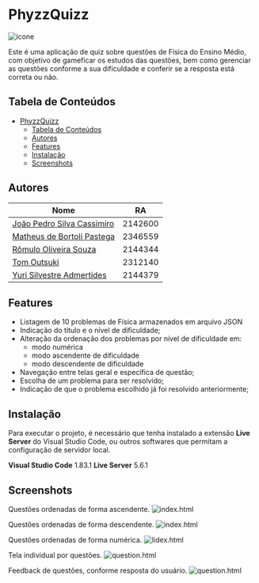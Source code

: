 
# PhyzzQuizz
![icone](https://i.imgur.com/8Ql4W8l.png "Logo")

Este é uma aplicação de quiz sobre questões de Física do Ensino Médio, com objetivo de gameficar os estudos das questões, bem como gerenciar as questões conforme a sua dificuldade e conferir se a resposta está correta ou não.

## Tabela de Conteúdos

- [PhyzzQuizz](#phyzzquizz)
  - [Tabela de Conteúdos](#tabela-de-conteúdos)
  - [Autores](#autores)
  - [Features](#features)
  - [Instalação](#instalação)
  - [Screenshots](#screenshots)
## Autores
<a name="author"></a>

| Nome    | RA      |
|---------|---------|
| [João Pedro Silva Cassimiro](https://github.com/JPCassimiro)    | 2142600 |
| [Matheus de Bortoli Pastega](https://github.com/pastega) | 2346559 |
| [Rômulo Oliveira Souza](https://github.com/romulo-souza)  | 2144344 |
| [Tom Outsuki](https://www.github.com/tomoutsuki)| 2312140|
| [Yuri Silvestre Admertides](https://github.com/Yuri-Coding) | 2144379 |

## Features
<a name="features"></a>

- Listagem de 10 problemas de Física armazenados em arquivo JSON
- Indicação do título e o nível de dificuldade;
- Alteração da ordenação dos problemas por nível de dificuldade em:
   - modo numérica
   - modo ascendente de dificuldade
   - modo descendente de dificuldade
- Navegação entre telas geral e específica de questão;
- Escolha de um problema para ser resolvido;
- Indicação de que o problema escolhido já foi resolvido anteriormente;

## Instalação
<a name="installation"></a>

Para executar o projeto, é necessário que tenha instalado a extensão **Live Server** do Visual Studio Code, ou outros softwares que permitam a configuração de servidor local.

**Visual Studio Code** 1.83.1
**Live Server** 5.6.1

    
## Screenshots
<a name="screenshots"></a>

Questões ordenadas de forma ascendente.
![index.html](https://i.imgur.com/HrmbM02.png "Ascendente")

Questões ordenadas de forma descendente.
![index.html](https://i.imgur.com/sqsI4Gx.png "Descendente")

Questões ordenadas de forma numérica.
![Iidex.html](https://i.imgur.com/eHndYzD.png "Numeric")

Tela individual por questões.
![question.html](https://i.imgur.com/nBy03zw.png "Tela de Questões")

Feedback de questões, conforme resposta do usuário.
![question.html](https://i.imgur.com/LsDC9KZ.png "Feedback da Resposta")
